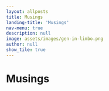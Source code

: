 ```yaml
---
layout: allposts
title: Musings
landing-title: 'Musings'
nav-menu: true
description: null
image: assets/images/gen-in-limbo.png
author: null
show_tile: true
---
```


<h1>Musings</h1>
